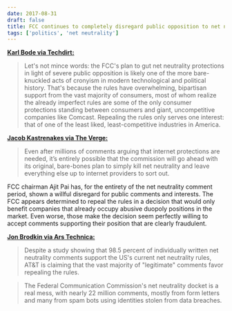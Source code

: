 ```yaml
---
date: 2017-08-31
draft: false
title: FCC continues to completely disregard public opposition to net neutrality repeal
tags: ['politics', 'net neutrality']
---
```


**[Karl Bode via Techdirt:](https://www.techdirt.com/2017/08/31/985-original-comments-to-fcc-oppose-killing-net-neutrality/)**

> Let's not mince words: the FCC's plan to gut net neutrality protections in light of severe public opposition is likely one of the more bare-knuckled acts of cronyism in modern technological and political history. That's because the rules have overwhelming, bipartisan support from the vast majority of consumers, most of whom realize the already imperfect rules are some of the only consumer protections standing between consumers and giant, uncompetitive companies like Comcast. Repealing the rules only serves one interest: that of one of the least liked, least-competitive industries in America.<!-- excerpt -->

**[Jacob Kastrenakes via The Verge:](https://www.theverge.com/2017/8/31/16228220/net-neutrality-comments-22-million-reply-record)**

> Even after millions of comments arguing that internet protections are needed, it’s entirely possible that the commission will go ahead with its original, bare-bones plan to simply kill net neutrality and leave everything else up to internet providers to sort out.

FCC chairman Ajit Pai has, for the entirety of the net neutrality comment period, shown a willful disregard for public comments and interests. The FCC appears determined to repeal the rules in a decision that would only benefit companies that already occupy abusive duopoly positions in the market. Even worse, those make the decision seem perfectly willing to accept comments supporting their position that are clearly fraudulent.

**[Jon Brodkin via Ars Technica:](https://arstechnica.com/?p=1156315)**

> Despite a study showing that 98.5 percent of individually written net neutrality comments support the US's current net neutrality rules, AT&T is claiming that the vast majority of "legitimate" comments favor repealing the rules.

> The Federal Communication Commission's net neutrality docket is a real mess, with nearly 22 million comments, mostly from form letters and many from spam bots using identities stolen from data breaches.
